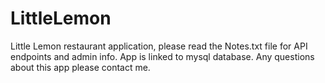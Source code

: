 # LittleLemon

Little Lemon restaurant application, please read the Notes.txt file for API endpoints and admin info. 
App is linked to mysql database. 
Any questions about this app please contact me. 

